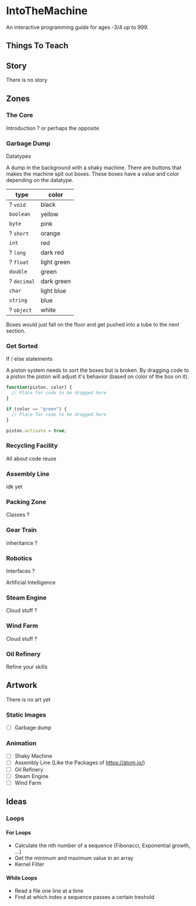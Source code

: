 # IntoTheMachine
An interactive programming guide for ages -3/4 up to 999.
## Things To Teach

## Story
There is no story
## Zones
### The Core
Introduction ? or perhaps the opposite

### Garbage Dump
Datatypes

A dump in the background with a shaky machine. There are buttons that makes the machine spit out boxes. These boxes have a value and color depending on the datatype.

type | color
---- | -----
? `void` | black
`boolean` | yellow
`byte` | pink
? `short` | orange
`int` | red
? `long` | dark red
? `float` | light green
`double` | green
? `decimal` | dark green
`char` | light blue
`string` | blue
? `object` | white

Boxes would just fall on the floor and get pushed into a tube to the next section.

### Get Sorted
If / else statements

A piston system needs to sort the boxes but is broken. By dragging code to a piston the piston will adjust it's behavior (based on color of the box on it).

```javascript
function(piston, color) {
  // Place for code to be dragged here
}
```

```javascript
if (color == "green") {
  // Place for code to be dragged here
}
```

```javascript
piston.activate = true;
```

### Recycling Facility
All about code reuse

### Assembly Line
idk yet

### Packing Zone
Classes ?

### Gear Train
inheritance ?

### Robotics
Interfaces ?

Artificial Intelligence

### Steam Engine
Cloud stuff ?

### Wind Farm
Cloud stuff ?

### Oil Refinery
Refine your skills

## Artwork
There is no art yet

### Static Images
- [ ] Garbage dump

### Animation
- [ ] Shaky Machine
- [ ] Assembly Line (Like the Packages of https://atom.io/)
- [ ] Oil Refinery
- [ ] Steam Engine
- [ ] Wind Farm

## Ideas
### Loops
#### For Loops
* Calculate the nth number of a sequence (Fibonacci, Exponential growth, ...)
* Get the minimum and maximum value in an array
* Kernel Filter
#### While Loops
* Read a file one line at a time
* Find at which index a sequence passes a certain treshold
